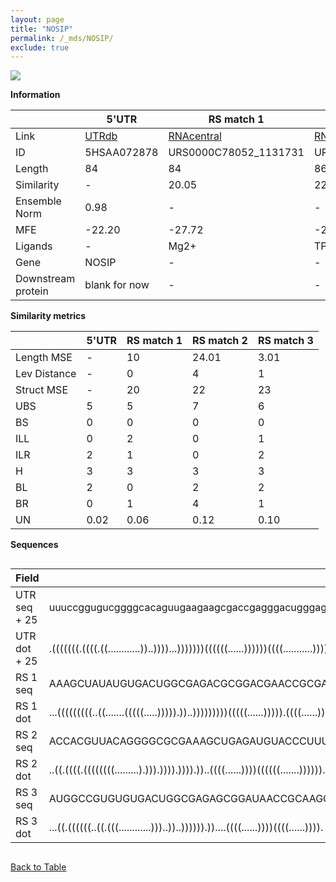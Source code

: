 ```yaml
---
layout: page
title: "NOSIP"
permalink: /_mds/NOSIP/
exclude: true
---
```




![](../../alns_9.28.22/aln_5HSAA072878_0.987.png?raw=true)


**Information**

| | 5'UTR       | RS match 1   | RS match 2  | RS match 3 |
| ---- | ----------- | ----------- | ----------- | ----------- |
| Link | <a href="http://utrdb.ba.itb.cnr.it/getutr/5HSAA072878/1" target="_blank" rel="noopener noreferrer">UTRdb</a>   | <a href="https://rnacentral.org/rna/URS0000C78052/1131731" target="_blank" rel="noopener noreferrer">RNAcentral</a>     |<a href="https://rnacentral.org/rna/URS0000AB88CE/679192" target="_blank" rel="noopener noreferrer">RNAcentral</a>  | <a href="https://rnacentral.org/rna/URS0000C6378C/1408103" target="_blank" rel="noopener noreferrer">RNAcentral</a>   |
| ID | 5HSAA072878     | URS0000C78052_1131731     | URS0000AB88CE_679192     | URS0000C6378C_1408103     |
| Length | 84     |  84    | 86   |  83    |
| Similarity | - | 20.05 | 22.92 | 23.22 |
| Ensemble Norm | 0.98 | - | - | - |
| MFE | -22.20 | -27.72 | -23.76 | -23.52 |
| Ligands | - | Mg2+ | TPP | zmp-ztp |
| Gene | NOSIP | - | - | - |
| Downstream protein | blank for now    |    -    | -  | - |


**Similarity metrics**

| | 5'UTR       | RS match 1   | RS match 2  | RS match 3 |
| ---- | ----------- | ----------- | ----------- | ----------- |
| Length MSE | - | 10 | 24.01 | 3.01 |
| Lev Distance | - | 0 | 4 | 1 |
| Struct MSE | - | 20 | 22 | 23 |
| UBS| 5 | 5 | 7 | 6 |
| BS | 0 | 0 | 0 | 0 |
| ILL | 0 | 2 | 0 | 1 |
| ILR | 2 | 1 | 0 | 2 |
| H | 3 | 3 | 3 | 3 |
| BL | 2 | 0 | 2 | 2 |
| BR | 0 | 1 | 4 | 1 |
| UN | 0.02 | 0.06 | 0.12 | 0.10 |

**Sequences**


<div style="overflow-x:auto;">

<table>
<colgroup>
<col width="30%" />
<col width="70%" />
</colgroup>
<thead>
<tr class="header">
<th>Field</th>
<th>Description</th>
</tr>
</thead>
<tbody>
<tr>
<td markdown="span">UTR seq + 25 </td>
<td markdown="span"> uuuccggugucggggcacaguugaagaagcgaccgagggacugggagucguuagugaggATGACGCGGCATGGCAAGAACTGCA </td>
</tr>
<tr>
<td markdown="span">UTR dot + 25  </td>
<td markdown="span"> .(((((((.((((.((............))..))))...)))))))((((((......))))))((((...........)))).
</td>
</tr>


<tr>
<td markdown="span">RS 1 seq </td>
<td markdown="span"> AAAGCUAUAUGUGACUGGCGAGACGCGGACGAACCGCGAGGGAGCAUAUAGUGACGGAAAUGGCCGUUCGCCUGGGCUGAGGUA
</td>
</tr>


<tr>
<td markdown="span">RS 1 dot </td>
<td markdown="span"> ...(((((((((..((.......(((((.....))))).))..)))))))))(((((......))))).((((......)))).
</td>
</tr>


<tr>
<td markdown="span">RS 2 seq </td>
<td markdown="span"> ACCACGUUACAGGGGCGCGAAAGCUGAGAUGUACCCUUUGACCUGAUCUAGGUAAUGCUAGCGUAGGGAGUAGACCUACGCCUUUU
</td>
</tr>


<tr>
<td markdown="span">RS 2 dot </td>
<td markdown="span"> ..((.((((.((((((((.........).))).)))).)))).))..((((......))))((((((.......))))))......
</td>
</tr>


<tr>
<td markdown="span">RS 3 seq </td>
<td markdown="span"> AUGGCCGUGUGUGACUGGCGAGAGCGGAUAACCGCAAGGGAGCACAUUGCAUCGGAGCAAAGCCGUUCGCCUGGGCAGAGGUA
</td>
</tr>


<tr>
<td markdown="span">RS 3 dot </td>
<td markdown="span"> ...((.((((((..((.(((............)))..))..)))))).))....((((......))))((((......)))).
</td>
</tr>

</tbody>
</table>


</div>


[Back to Table](../../display)
